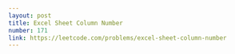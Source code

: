 ```yaml
---
layout: post
title: Excel Sheet Column Number
number: 171
link: https://leetcode.com/problems/excel-sheet-column-number
---
```

